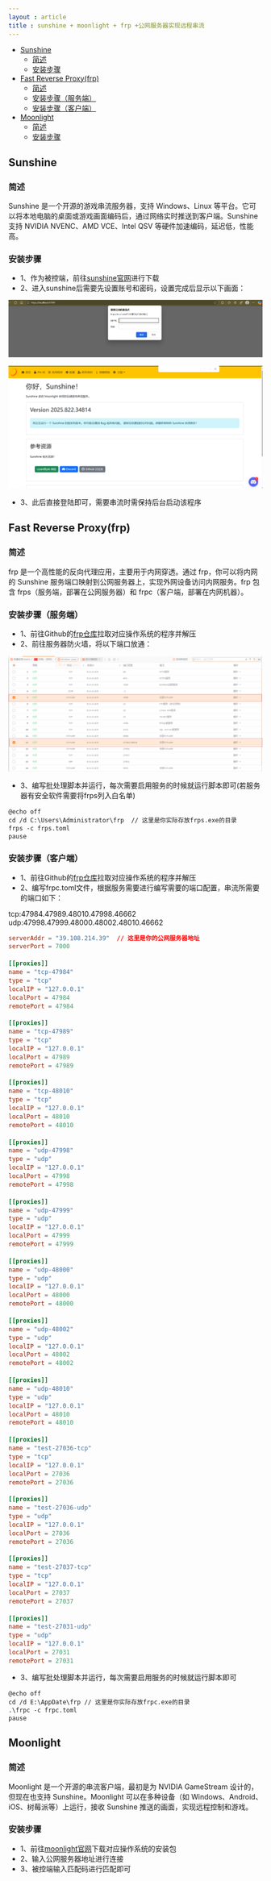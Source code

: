 ```yaml
---
layout : article
title : sunshine + moonlight + frp +公网服务器实现远程串流
---
```


<!-- TOC -->

- [Sunshine](#sunshine)
  - [简述](#简述)
  - [安装步骤](#安装步骤)
- [Fast Reverse Proxy(frp)](#fast-reverse-proxyfrp)
  - [简述](#简述-1)
  - [安装步骤（服务端）](#安装步骤服务端)
  - [安装步骤（客户端）](#安装步骤客户端)
- [Moonlight](#moonlight)
  - [简述](#简述-2)
  - [安装步骤](#安装步骤-1)

<!-- /TOC -->

## Sunshine

### 简述

Sunshine 是一个开源的游戏串流服务器，支持 Windows、Linux 等平台。它可以将本地电脑的桌面或游戏画面编码后，通过网络实时推送到客户端。Sunshine 支持 NVIDIA NVENC、AMD VCE、Intel QSV 等硬件加速编码，延迟低，性能高。

### 安装步骤

- 1、作为被控端，前往[sunshine官网](https://app.lizardbyte.dev/Sunshine/?lng=zh-CN)进行下载
- 2、进入sunshine后需要先设置账号和密码，设置完成后显示以下画面：

![sunshine登陆](https://raw.githubusercontent.com/BugLeesir/image_host01/main/blogs_img/20250827090335.png)

![sunshine主界面](https://raw.githubusercontent.com/BugLeesir/image_host01/main/blogs_img/20250827092007.png)

- 3、此后直接登陆即可，需要串流时需保持后台启动该程序

## Fast Reverse Proxy(frp)

### 简述

frp 是一个高性能的反向代理应用，主要用于内网穿透。通过 frp，你可以将内网的 Sunshine 服务端口映射到公网服务器上，实现外网设备访问内网服务。frp 包含 frps（服务端，部署在公网服务器）和 frpc（客户端，部署在内网机器）。

### 安装步骤（服务端）

- 1、前往Github的[frp仓库](https://github.com/fatedier/frp/tree/dev)拉取对应操作系统的程序并解压
- 2、前往服务器防火墙，将以下端口放通：

![frp放行端口](https://raw.githubusercontent.com/BugLeesir/image_host01/main/blogs_img/20250827125811.png)

- 3、编写批处理脚本并运行，每次需要启用服务的时候就运行脚本即可(若服务器有安全软件需要将frps列入白名单)

```batch
@echo off
cd /d C:\Users\Administrator\frp  // 这里是你实际存放frps.exe的目录
frps -c frps.toml
pause
```

### 安装步骤（客户端）

- 1、前往Github的[frp仓库](https://github.com/fatedier/frp/tree/dev)拉取对应操作系统的程序并解压
- 2、编写frpc.toml文件，根据服务需要进行编写需要的端口配置，串流所需要的端口如下：

tcp:47984.47989.48010.47998.46662
udp:47998.47999.48000.48002.48010.46662

```toml
serverAddr = "39.108.214.39"  // 这里是你的公网服务器地址
serverPort = 7000

[[proxies]]
name = "tcp-47984"
type = "tcp"
localIP = "127.0.0.1"
localPort = 47984
remotePort = 47984

[[proxies]]
name = "tcp-47989"
type = "tcp"
localIP = "127.0.0.1"
localPort = 47989
remotePort = 47989

[[proxies]]
name = "tcp-48010"
type = "tcp"
localIP = "127.0.0.1"
localPort = 48010
remotePort = 48010

[[proxies]]
name = "udp-47998"
type = "udp"
localIP = "127.0.0.1"
localPort = 47998
remotePort = 47998

[[proxies]]
name = "udp-47999"
type = "udp"
localIP = "127.0.0.1"
localPort = 47999
remotePort = 47999

[[proxies]]
name = "udp-48000"
type = "udp"
localIP = "127.0.0.1"
localPort = 48000
remotePort = 48000

[[proxies]]
name = "udp-48002"
type = "udp"
localIP = "127.0.0.1"
localPort = 48002
remotePort = 48002

[[proxies]]
name = "udp-48010"
type = "udp"
localIP = "127.0.0.1"
localPort = 48010
remotePort = 48010

[[proxies]]
name = "test-27036-tcp"
type = "tcp"
localIP = "127.0.0.1"
localPort = 27036
remotePort = 27036

[[proxies]]
name = "test-27036-udp"
type = "udp"
localIP = "127.0.0.1"
localPort = 27036
remotePort = 27036

[[proxies]]
name = "test-27037-tcp"
type = "tcp"
localIP = "127.0.0.1"
localPort = 27037
remotePort = 27037

[[proxies]]
name = "test-27031-udp"
type = "udp"
localIP = "127.0.0.1"
localPort = 27031
remotePort = 27031
```

- 3、编写批处理脚本并运行，每次需要启用服务的时候就运行脚本即可

```batch
@echo off
cd /d E:\AppDate\frp // 这里是你实际存放frpc.exe的目录
.\frpc -c frpc.toml
pause
```

## Moonlight

### 简述

Moonlight 是一个开源的串流客户端，最初是为 NVIDIA GameStream 设计的，但现在也支持 Sunshine。Moonlight 可以在多种设备（如 Windows、Android、iOS、树莓派等）上运行，接收 Sunshine 推送的画面，实现远程控制和游戏。

### 安装步骤

- 1、前往[moonlight官网](https://moonlight-stream.org/)下载对应操作系统的安装包
- 2、输入公网服务器地址进行连接
- 3、被控端输入匹配码进行匹配即可
